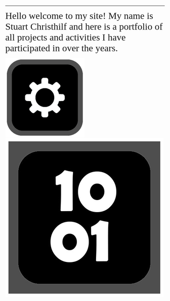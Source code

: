 
---

<span style="font-family: Comic Sans MS; font-size: 30px;">Hello welcome to my site! My name is Stuart Christhilf and here is a portfolio of all projects and activities I have participated in over the years.</span>

[![Engineering Projects](images/index/engineer.png)](Engineering.md)
[![Coding Projects](images/index/code.jpg)](coding.md)



